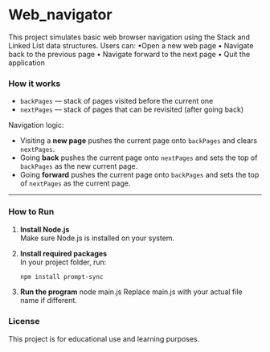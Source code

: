 # Web_navigator

This project simulates basic web browser navigation using the Stack and Linked List data structures. Users can:
	•Open a new web page
	•	Navigate back to the previous page
	•	Navigate forward to the next page
	•	Quit the application

### How it works
- `backPages` — stack of pages visited before the current one  
- `nextPages` — stack of pages that can be revisited (after going back)  

Navigation logic:

- Visiting a **new page** pushes the current page onto `backPages` and clears `nextPages`.  
- Going **back** pushes the current page onto `nextPages` and sets the top of `backPages` as the new current page.  
- Going **forward** pushes the current page onto `backPages` and sets the top of `nextPages` as the current page.  

---

### How to Run
1. **Install Node.js**  
   Make sure Node.js is installed on your system.

2. **Install required packages**  
   In your project folder, run:
   ```bash
   npm install prompt-sync

3. **Run the program**
   node main.js
   Replace main.js with your actual file name if different.

### License

   This project is for educational use and learning purposes.












